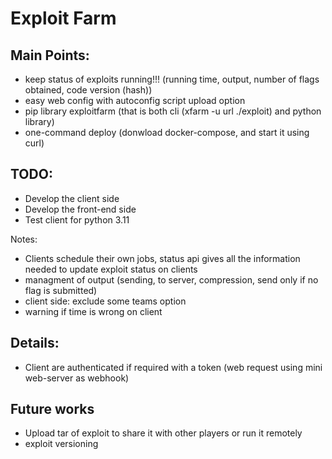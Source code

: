 # Exploit Farm

## Main Points:
- keep status of exploits running!!! (running time, output, number of flags obtained, code version (hash))
- easy web config with autoconfig script upload option
- pip library exploitfarm (that is both cli (xfarm -u url ./exploit) and python library)
- one-command deploy (donwload docker-compose, and start it using curl)

## TODO:
- Develop the client side
- Develop the front-end side
- Test client for python 3.11

Notes:
- Clients schedule their own jobs, status api gives all the information needed to update exploit status on clients
- managment of output (sending, to server, compression, send only if no flag is submitted)
- client side: exclude some teams option
- warning if time is wrong on client

## Details:
- Client are authenticated if required with a token (web request using mini web-server as webhook)

## Future works
- Upload tar of exploit to share it with other players or run it remotely
- exploit versioning

